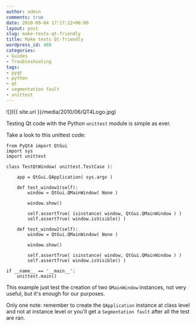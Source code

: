 ```yaml
---
author: admin
comments: true
date: 2010-09-04 17:17:22+00:00
layout: post
slug: make-tests-qt-friendly
title: Make tests Qt-friendly
wordpress_id: 489
categories:
- Guides
- Troubleshooting
tags:
- pyqt
- python
- qt
- segmentation fault
- unittest
---
```


![]({{ site.url }}/media/2010/06/QT4Logo.jpg)

Testing Qt code with the Python `unittest` module is simple as ever.

<!-- more -->Take a look to this unittest code:



    from PyQt4 import QtGui
    import sys
    import unittest

    class TestQtWindow( unittest.TestCase ):

        app = QtGui.QApplication( sys.argv )

        def test_window1(self):
            window = QtGui.QMainWindow( None )

            window.show()

            self.assertTrue( isinstance( window, QtGui.QMainWindow ) )
            self.assertTrue( window.isVisible() )

        def test_window2(self):
            window = QtGui.QMainWindow( None )

            window.show()

            self.assertTrue( isinstance( window, QtGui.QMainWindow ) )
            self.assertTrue( window.isVisible() )

    if __name__ == '__main__':
        unittest.main()



This example just test the creation of two `QMainWindow` instances, not very useful, but it's enough for our purposes.

Only one note: remember to create the `QApplication` instance at class level and not at instance level or you'll get a `Segmentation fault` after all the test are ran.
